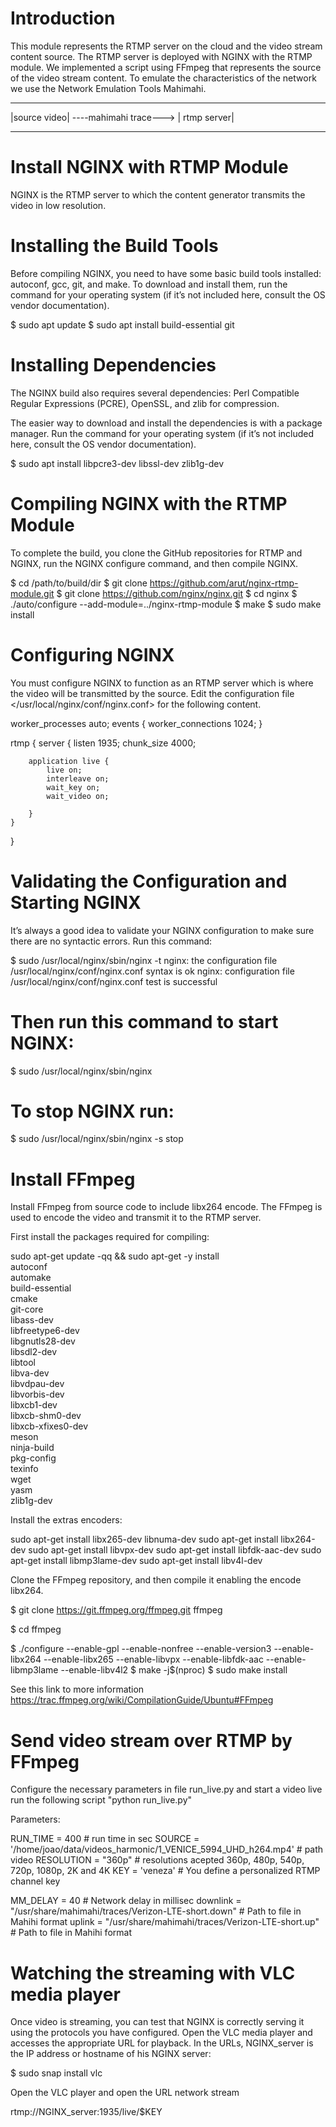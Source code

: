 # Introduction

This module represents the RTMP server on the cloud and the video stream content source. The RTMP server is deployed with NGINX with the RTMP module.
We implemented a script using FFmpeg that represents the source of the video stream content. To emulate the characteristics of the network we use the Network Emulation Tools Mahimahi.


 ------------            	       ------------  
|source video| ----mahimahi trace---> | rtmp server|
 ------------ 		 	       ------------


# Install NGINX with RTMP Module

NGINX is the RTMP server to which the content generator transmits the video in low resolution.


# Installing the Build Tools

Before compiling NGINX, you need to have some basic build tools installed: autoconf, gcc, git, and make. To download and install them, run the command for your operating system (if it’s not included here, consult the OS vendor documentation).

$ sudo apt update
$ sudo apt install build-essential git


# Installing Dependencies

The NGINX build also requires several dependencies: Perl Compatible Regular Expressions (PCRE), OpenSSL, and zlib for compression.

The easier way to download and install the dependencies is with a package manager. Run the command for your operating system (if it’s not included here, consult the OS vendor documentation).


$ sudo apt install libpcre3-dev libssl-dev zlib1g-dev

# Compiling NGINX with the RTMP Module

To complete the build, you clone the GitHub repositories for RTMP and NGINX, run the NGINX configure command, and then compile NGINX.

$ cd /path/to/build/dir
$ git clone https://github.com/arut/nginx-rtmp-module.git
$ git clone https://github.com/nginx/nginx.git
$ cd nginx
$ ./auto/configure --add-module=../nginx-rtmp-module
$ make
$ sudo make install

# Configuring NGINX

You must configure NGINX to function as an RTMP server which is where the video will be transmitted by the source.
Edit the configuration file </usr/local/nginx/conf/nginx.conf> for the following content. 


worker_processes  auto;
events {
    worker_connections  1024;
}

rtmp {
    server {
        listen 1935;
        chunk_size 4000;

        application live {
            live on;
            interleave on;
            wait_key on;
            wait_video on;

        }
    }
}


# Validating the Configuration and Starting NGINX

It’s always a good idea to validate your NGINX configuration to make sure there are no syntactic errors. Run this command:

$ sudo /usr/local/nginx/sbin/nginx -t
nginx: the configuration file /usr/local/nginx/conf/nginx.conf syntax is ok
nginx: configuration file /usr/local/nginx/conf/nginx.conf test is successful


# Then run this command to start NGINX:

$ sudo /usr/local/nginx/sbin/nginx

# To stop NGINX run:

$ sudo /usr/local/nginx/sbin/nginx -s stop

# Install FFmpeg

Install FFmpeg from source code to include libx264 encode. The FFmpeg is used to encode the video and transmit it to the RTMP server.


First install the packages required for compiling:

sudo apt-get update -qq && sudo apt-get -y install \
  autoconf \
  automake \
  build-essential \
  cmake \
  git-core \
  libass-dev \
  libfreetype6-dev \
  libgnutls28-dev \
  libsdl2-dev \
  libtool \
  libva-dev \
  libvdpau-dev \
  libvorbis-dev \
  libxcb1-dev \
  libxcb-shm0-dev \
  libxcb-xfixes0-dev \
  meson \
  ninja-build \
  pkg-config \
  texinfo \
  wget \
  yasm \
  zlib1g-dev

Install the extras encoders:

sudo apt-get install libx265-dev libnuma-dev
sudo apt-get install libx264-dev
sudo apt-get install libvpx-dev
sudo apt-get install libfdk-aac-dev
sudo apt-get install libmp3lame-dev
sudo apt-get install libv4l-dev


Clone the FFmpeg repository, and then compile it enabling the encode libx264.


$ git clone https://git.ffmpeg.org/ffmpeg.git ffmpeg

$ cd ffmpeg

$ ./configure --enable-gpl --enable-nonfree --enable-version3 --enable-libx264 --enable-libx265 --enable-libvpx --enable-libfdk-aac --enable-libmp3lame  --enable-libv4l2
$ make -j$(nproc)
$ sudo make install

See this link to more information https://trac.ffmpeg.org/wiki/CompilationGuide/Ubuntu#FFmpeg

# Send video stream over RTMP by FFmpeg 

Configure the necessary parameters in file run_live.py and start a video live run the following script "python run_live.py"

Parameters:

RUN_TIME = 400  # run time in sec
SOURCE = '/home/joao/data/videos_harmonic/1_VENICE_5994_UHD_h264.mp4' # path video
RESOLUTION = "360p" # resolutions acepted 360p, 480p, 540p, 720p, 1080p, 2K and 4K
KEY = 'veneza' # You define a personalized RTMP channel key

MM_DELAY = 40   # Network delay in millisec 
downlink = "/usr/share/mahimahi/traces/Verizon-LTE-short.down" # Path to file in Mahihi format
uplink = "/usr/share/mahimahi/traces/Verizon-LTE-short.up"     # Path to file in Mahihi format


# Watching the streaming with VLC media player

Once video is streaming, you can test that NGINX is correctly serving it using the protocols you have configured. Open the VLC media player and accesses the appropriate URL for playback. In the URLs, NGINX_server is the IP address or hostname of his NGINX server:

$ sudo snap install vlc

Open the VLC player and open the URL network stream

rtmp://NGINX_server:1935/live/$KEY







